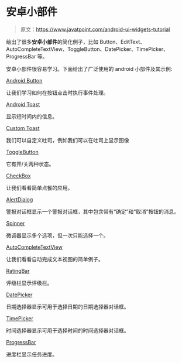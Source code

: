 # 安卓小部件

> 原文：<https://www.javatpoint.com/android-ui-widgets-tutorial>

给出了很多**安卓小部件**的简化例子，比如 Button、EditText、AutoCompleteTextView、ToggleButton、DatePicker、TimePicker、ProgressBar 等。

安卓小部件很容易学习。下面给出了广泛使用的 android 小部件及其示例:

[Android Button](android-working-with-button)

让我们学习如何在按钮点击时执行事件处理。

[Android Toast](android-toast-example)

显示短时间内的信息。

[Custom Toast](android-custom-toast-example)

我们可以自定义吐司，例如我们可以在吐司上显示图像

[ToggleButton](android-togglebutton-example)

它有开/关两种状态。

[CheckBox](android-checkbox-example)

让我们看看简单点餐的应用。

[AlertDialog](android-alert-dialog-example)

警报对话框显示一个警报对话框，其中包含带有“确定”和“取消”按钮的消息。

[Spinner](android-spinner-example)

微调器显示多个选项，但一次只能选择一个。

[AutoCompleteTextView](android-autocompletetextview-example)

让我们看看自动完成文本视图的简单例子。

[RatingBar](android-rating-bar-example)

评级栏显示评级栏。

[DatePicker](android-datepicker-example)

日期选择器显示可用于选择日期的日期选择器对话框。

[TimePicker](android-timepicker-example)

时间选择器显示可用于选择时间的时间选择器对话框。

[ProgressBar](android-progressbar-example)

进度栏显示任务进度。